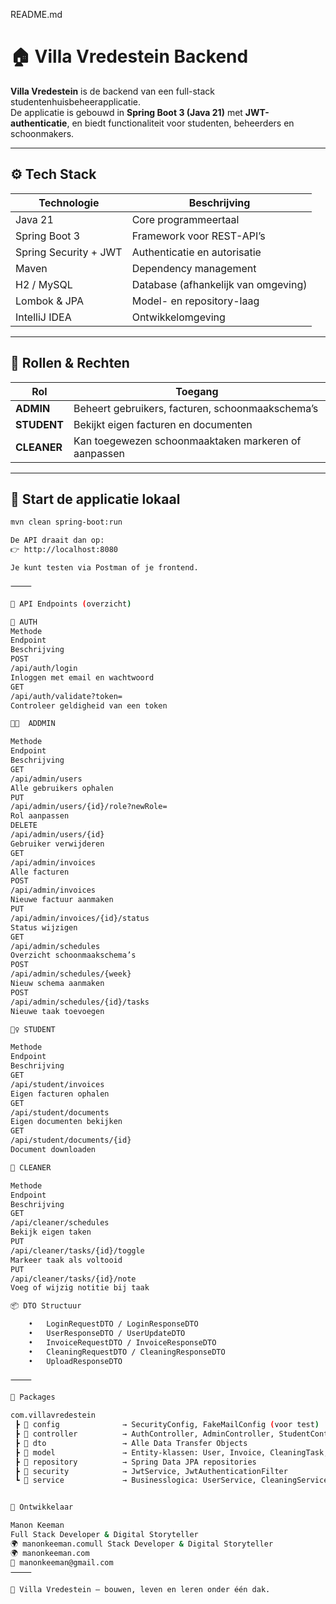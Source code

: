 README.md

# 🏠 Villa Vredestein Backend

**Villa Vredestein** is de backend van een full-stack studentenhuisbeheerapplicatie.  
De applicatie is gebouwd in **Spring Boot 3 (Java 21)** met **JWT-authenticatie**, en biedt functionaliteit voor studenten, beheerders en schoonmakers.  

---

## ⚙️ Tech Stack

| Technologie | Beschrijving |
|--------------|---------------|
| Java 21 | Core programmeertaal |
| Spring Boot 3 | Framework voor REST-API’s |
| Spring Security + JWT | Authenticatie en autorisatie |
| Maven | Dependency management |
| H2 / MySQL | Database (afhankelijk van omgeving) |
| Lombok & JPA | Model- en repository-laag |
| IntelliJ IDEA | Ontwikkelomgeving |

---

## 🔐 Rollen & Rechten

| Rol | Toegang |
|-----|----------|
| **ADMIN** | Beheert gebruikers, facturen, schoonmaakschema’s |
| **STUDENT** | Bekijkt eigen facturen en documenten |
| **CLEANER** | Kan toegewezen schoonmaaktaken markeren of aanpassen |

---

## 🚀 Start de applicatie lokaal

```bash
mvn clean spring-boot:run

De API draait dan op:
👉 http://localhost:8080￼

Je kunt testen via Postman of je frontend.

⸻

🧪 API Endpoints (overzicht)

🔑 AUTH
Methode
Endpoint
Beschrijving
POST
/api/auth/login
Inloggen met email en wachtwoord
GET
/api/auth/validate?token=
Controleer geldigheid van een token

👩‍💼  ADDMIN

Methode
Endpoint
Beschrijving
GET
/api/admin/users
Alle gebruikers ophalen
PUT
/api/admin/users/{id}/role?newRole=
Rol aanpassen
DELETE
/api/admin/users/{id}
Gebruiker verwijderen
GET
/api/admin/invoices
Alle facturen
POST
/api/admin/invoices
Nieuwe factuur aanmaken
PUT
/api/admin/invoices/{id}/status
Status wijzigen
GET
/api/admin/schedules
Overzicht schoonmaakschema’s
POST
/api/admin/schedules/{week}
Nieuw schema aanmaken
POST
/api/admin/schedules/{id}/tasks
Nieuwe taak toevoegen

🧍‍♀️ STUDENT

Methode
Endpoint
Beschrijving
GET
/api/student/invoices
Eigen facturen ophalen
GET
/api/student/documents
Eigen documenten bekijken
GET
/api/student/documents/{id}
Document downloaden

🧹 CLEANER

Methode
Endpoint
Beschrijving
GET
/api/cleaner/schedules
Bekijk eigen taken
PUT
/api/cleaner/tasks/{id}/toggle
Markeer taak als voltooid
PUT
/api/cleaner/tasks/{id}/note
Voeg of wijzig notitie bij taak

📦 DTO Structuur

	•	LoginRequestDTO / LoginResponseDTO
	•	UserResponseDTO / UserUpdateDTO
	•	InvoiceRequestDTO / InvoiceResponseDTO
	•	CleaningRequestDTO / CleaningResponseDTO
	•	UploadResponseDTO

⸻

🧩 Packages

com.villavredestein
 ┣ 📁 config              → SecurityConfig, FakeMailConfig (voor test)
 ┣ 📁 controller          → AuthController, AdminController, StudentController, CleanerController, UserController
 ┣ 📁 dto                 → Alle Data Transfer Objects
 ┣ 📁 model               → Entity-klassen: User, Invoice, CleaningTask, Document, etc.
 ┣ 📁 repository          → Spring Data JPA repositories
 ┣ 📁 security            → JwtService, JwtAuthenticationFilter
 ┗ 📁 service             → Businesslogica: UserService, CleaningService, InvoiceService, DocumentService


🧠 Ontwikkelaar

Manon Keeman
Full Stack Developer & Digital Storyteller
🌍 manonkeeman.comull Stack Developer & Digital Storyteller
🌍 manonkeeman.com￼
📧 manonkeeman@gmail.com
⸻

🖤 Villa Vredestein – bouwen, leven en leren onder één dak.
